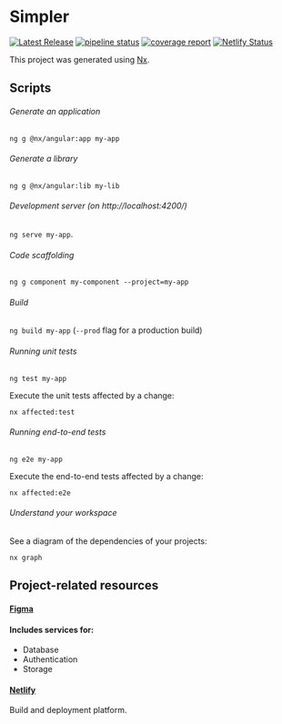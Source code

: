 # Simpler

[![Latest Release](https://gitlab.com/simpler-team/simpler/-/badges/release.svg)](https://gitlab.com/simpler-team/simpler/-/releases)
[![pipeline status](https://gitlab.com/simpler-team/simpler/badges/develop/pipeline.svg)](https://gitlab.com/simpler-team/simpler/-/commits/develop)
[![coverage report](https://gitlab.com/simpler-team/simpler/badges/develop/coverage.svg)](https://gitlab.com/simpler-team/simpler/-/commits/develop)
[![Netlify Status](https://api.netlify.com/api/v1/badges/df8cd8e8-e437-4981-a647-f6c6538099ac/deploy-status)](https://app.netlify.com/sites/simpler-app/deploys)

This project was generated using [Nx](https://nx.dev).

## Scripts

###### Generate an application

`ng g @nx/angular:app my-app`

###### Generate a library

`ng g @nx/angular:lib my-lib`

###### Development server (on http://localhost:4200/)

`ng serve my-app`.

###### Code scaffolding

`ng g component my-component --project=my-app`

###### Build

`ng build my-app` (`--prod` flag for a production build)

###### Running unit tests

`ng test my-app`

Execute the unit tests affected by a change:

`nx affected:test`

###### Running end-to-end tests

`ng e2e my-app`

Execute the end-to-end tests affected by a change:

`nx affected:e2e`

###### Understand your workspace

See a diagram of the dependencies of your projects:

`nx graph`

## Project-related resources

#### [Figma](https://www.figma.com/file/3xRUNUOHnCmoDwbarwQeZi/Simpler)

#### Includes services for:

- Database
- Authentication
- Storage

#### [Netlify](https://app.netlify.com/sites/simpler-app)

Build and deployment platform.
